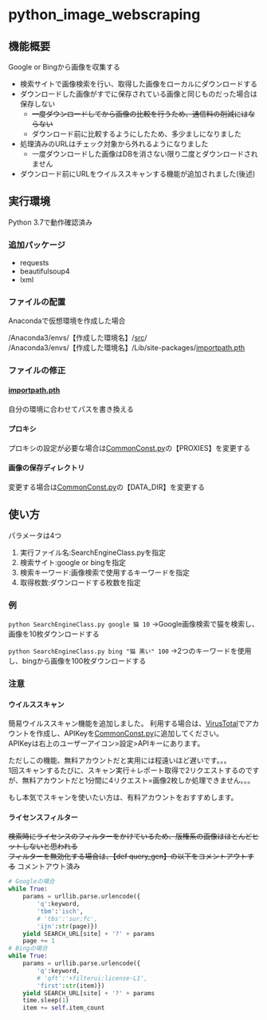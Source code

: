 # python_image_webscraping
## 機能概要
Google or Bingから画像を収集する
* 検索サイトで画像検索を行い、取得した画像をローカルにダウンロードする
* ダウンロードした画像がすでに保存されている画像と同じものだった場合は保存しない
    * ~~一度ダウンロードしてから画像の比較を行うため、通信料の削減にはならない~~
    * ダウンロード前に比較するようにしたため、多少ましになりました
* 処理済みのURLはチェック対象から外れるようになりました
    * 一度ダウンロードした画像はDBを消さない限り二度とダウンロードされません
* ダウンロード前にURLをウイルススキャンする機能が追加されました(後述)
## 実行環境
Python 3.7で動作確認済み
### 追加パッケージ
* requests
* beautifulsoup4
* lxml
### ファイルの配置
Anacondaで仮想環境を作成した場合

/Anaconda3/envs/【作成した環境名】/[src](https://github.com/hazhikko/python_image_webscraping/tree/master/src)/  
/Anaconda3/envs/【作成した環境名】/Lib/site-packages/[importpath.pth](https://github.com/hazhikko/python_image_webscraping/blob/master/Lib/site-packages/importpath.pth)
### ファイルの修正
#### [importpath.pth](https://github.com/hazhikko/python_image_webscraping/blob/master/Lib/site-packages/importpath.pth)
自分の環境に合わせてパスを書き換える
#### プロキシ
プロキシの設定が必要な場合は[CommonConst.py](https://github.com/hazhikko/python_image_webscraping/blob/master/src/common/CommonConst.py)の【PROXIES】を変更する
#### 画像の保存ディレクトリ
変更する場合は[CommonConst.py](https://github.com/hazhikko/python_image_webscraping/blob/master/src/common/CommonConst.py)の【DATA_DIR】を変更する
## 使い方
パラメータは4つ
1. 実行ファイル名:SearchEngineClass.pyを指定
2. 検索サイト:google or bingを指定
3. 検索キーワード:画像検索で使用するキーワードを指定
4. 取得枚数:ダウンロードする枚数を指定
### 例
`python SearchEngineClass.py google 猫 10`
→Google画像検索で猫を検索し、画像を10枚ダウンロードする

`python SearchEngineClass.py bing "猫 黒い" 100`
→2つのキーワードを使用し、bingから画像を100枚ダウンロードする
### 注意
#### ウイルススキャン
簡易ウイルススキャン機能を追加しました。
利用する場合は、[VirusTotal](https://www.virustotal.com/#/join-us)でアカウントを作成し、APIKeyを[CommonConst.py](https://github.com/hazhikko/python_image_webscraping/blob/master/src/common/CommonConst.py)に追加してください。  
APIKeyは右上のユーザーアイコン>設定>APIキーにあります。  

ただしこの機能、無料アカウントだと実用には程遠いほど遅いです。。。  
1回スキャンするたびに、スキャン実行＋レポート取得で2リクエストするのですが、無料アカウントだと1分間に4リクエスト=画像2枚しか処理できません。。。  

もし本気でスキャンを使いたい方は、有料アカウントをおすすめします。
#### ライセンスフィルター
~~検索時にライセンスのフィルターをかけているため、版権系の画像はほとんどヒットしないと思われる  
フィルターを無効化する場合は、【def query_gen】の以下をコメントアウトする~~
コメントアウト済み
```python
# Googleの場合
while True:
    params = urllib.parse.urlencode({
        'q':keyword,
        'tbm':'isch',
        # 'tbs':'sur:fc',
        'ijn':str(page)})
    yield SEARCH_URL[site] + '?' + params
    page += 1
# Bingの場合
while True:
    params = urllib.parse.urlencode({
        'q':keyword,
        # 'qft':'+filterui:license-L1',
        'first':str(item)})
    yield SEARCH_URL[site] + '?' + params
    time.sleep(1)
    item += self.item_count
```

